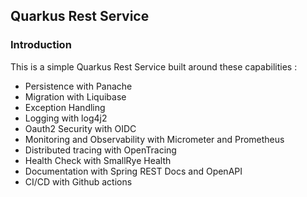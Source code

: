 ## Quarkus Rest Service

### Introduction 

This is a simple Quarkus Rest Service built around these capabilities :

- Persistence with Panache
- Migration with Liquibase
- Exception Handling
- Logging with log4j2
- Oauth2 Security with OIDC
- Monitoring and Observability with Micrometer and Prometheus
- Distributed tracing with OpenTracing
- Health Check with SmallRye Health
- Documentation with Spring REST Docs and OpenAPI 
- CI/CD with Github actions